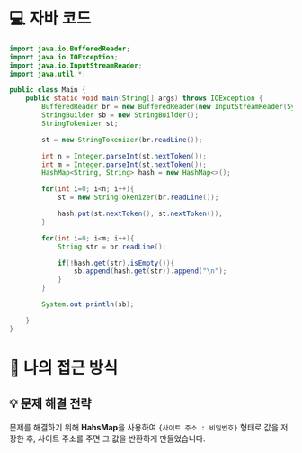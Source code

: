 <!-- 꾸미는데 있어 ChatGPT를 사용하였습니다. -->
# 💻 자바 코드
```java
import java.io.BufferedReader;
import java.io.IOException;
import java.io.InputStreamReader;
import java.util.*;

public class Main {
    public static void main(String[] args) throws IOException {
        BufferedReader br = new BufferedReader(new InputStreamReader(System.in));
        StringBuilder sb = new StringBuilder();
        StringTokenizer st;

        st = new StringTokenizer(br.readLine());

        int n = Integer.parseInt(st.nextToken());
        int m = Integer.parseInt(st.nextToken());
        HashMap<String, String> hash = new HashMap<>();

        for(int i=0; i<n; i++){
            st = new StringTokenizer(br.readLine());

            hash.put(st.nextToken(), st.nextToken());
        }

        for(int i=0; i<m; i++){
            String str = br.readLine();

            if(!hash.get(str).isEmpty()){
                sb.append(hash.get(str)).append("\n");
            }
        }

        System.out.println(sb);

    }
}
```

# 💭 나의 접근 방식

## 💡 문제 해결 전략
문제를 해결하기 위해 **HahsMap**을 사용하여 ``{사이트 주소 : 비밀번호}`` 형태로 값을 저장한 후, 사이트 주소를 주면 그 값을 반환하게 만들었습니다.